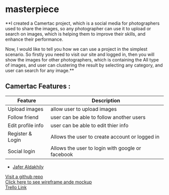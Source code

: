 # masterpiece

**I created a Camertac project, which is a social media for photographers used to share the images, so any photographer can use it to upload or search on images, which is helping them to improve their skills, and enhance their performance.

Now, I would like to tell you how we can use a project in the simplest scenario.
So firstly you need to visit our site and logged in, then you will show the images for other photographers, which is containing the All type of images, and user can clustering the result by selecting any category, and user can search for any image.**

## Camertac Features :


| Feature      | Description |
| ----------- | ----------- |
| Upload images | allow user to upload images |
| Follow friend | user can be able to follow another users |
| Edit profile info | user can be able to edit thier info |
| Register & Login   | Allows the user to create account or logged in |
| Social login    | Allows the user to login with google or facebook |

- [Jafer Aldakhily](https://github.com/Jafer-Aldakhily)

[Visit a github repo](https://github.com/Jafer-Aldakhily/JafEngine/tree/main)<br>
[Click here to see wireframe ande mockup](https://www.figma.com/file/bhfmo2WwNPbAe50dtahoXH/Camertac?node-id=0%3A1&t=2GpWXD9xE9BbEW8o-0)<br>
[Trello Link](https://trello.com/b/6Cd1rYSn/masterpice)

